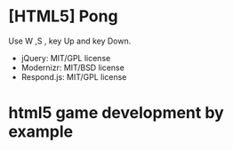 # [HTML5] Pong

Use W ,S , key Up and key Down.

* jQuery: MIT/GPL license
* Modernizr: MIT/BSD license
* Respond.js: MIT/GPL license

# html5 game development by example


